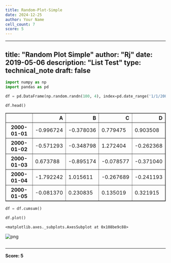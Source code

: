```yaml
---
title: Random-Plot-Simple
date: 2024-12-25
author: Your Name
cell_count: 7
score: 5
---
```


---
title: "Random Plot Simple"
author: "Rj"
date: 2019-05-06
description: "List Test"
type: technical_note
draft: false
---

```python
import numpy as np
import pandas as pd
```


```python
df = pd.DataFrame(np.random.randn(100, 4), index=pd.date_range('1/1/2000', periods=100), columns=list('ABCD'))
```


```python
df.head()
```




<div>
<style scoped>
    .dataframe tbody tr th:only-of-type {
        vertical-align: middle;
    }

    .dataframe tbody tr th {
        vertical-align: top;
    }

    .dataframe thead th {
        text-align: right;
    }
</style>
<table border="1" class="dataframe">
  <thead>
    <tr style="text-align: right;">
      <th></th>
      <th>A</th>
      <th>B</th>
      <th>C</th>
      <th>D</th>
    </tr>
  </thead>
  <tbody>
    <tr>
      <th>2000-01-01</th>
      <td>-0.996724</td>
      <td>-0.378036</td>
      <td>0.779475</td>
      <td>0.903508</td>
    </tr>
    <tr>
      <th>2000-01-02</th>
      <td>-0.571293</td>
      <td>-0.348798</td>
      <td>1.272404</td>
      <td>-0.262368</td>
    </tr>
    <tr>
      <th>2000-01-03</th>
      <td>0.673788</td>
      <td>-0.895174</td>
      <td>-0.078577</td>
      <td>-0.371040</td>
    </tr>
    <tr>
      <th>2000-01-04</th>
      <td>-1.792242</td>
      <td>1.015611</td>
      <td>-0.267689</td>
      <td>-0.241193</td>
    </tr>
    <tr>
      <th>2000-01-05</th>
      <td>-0.081370</td>
      <td>0.230835</td>
      <td>0.135019</td>
      <td>0.321915</td>
    </tr>
  </tbody>
</table>
</div>




```python
df = df.cumsum()
```


```python
df.plot()
```




    <matplotlib.axes._subplots.AxesSubplot at 0x108be9c88>




    
![png](/mlnotes/images/random-plot-simple_5_1.png)
    



```python

```


---
**Score: 5**